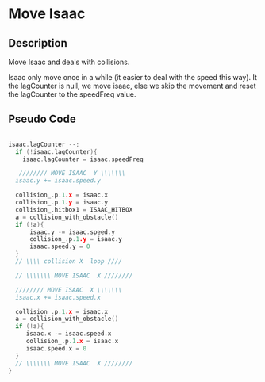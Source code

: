# Move Isaac

## Description

  Move Isaac and deals with collisions.

  Isaac only move once in a while (it easier to deal with the speed this way). It the lagCounter is null, we move isaac, else we skip the movement and reset the lagCounter to the speedFreq value.

## Pseudo Code

~~~C

isaac.lagCounter --;
  if (!isaac.lagCounter){
    isaac.lagCounter = isaac.speedFreq

   //////// MOVE ISAAC  Y \\\\\\\
  isaac.y += isaac.speed.y

  collision_.p.1.x = isaac.x
  collision_.p.1.y = isaac.y
  collision_.hitbox1 = ISAAC_HITBOX
  a = collision_with_obstacle()
  if (!a){
      isaac.y -= isaac.speed.y
      collision_.p.1.y = isaac.y
      isaac.speed.y = 0
  }
  // \\\\ collision X  loop ////

  // \\\\\\\ MOVE ISAAC  X ////////

  //////// MOVE ISAAC  X \\\\\\\
  isaac.x += isaac.speed.x

  collision_.p.1.x = isaac.x
  a = collision_with_obstacle()
  if (!a){
     isaac.x -= isaac.speed.x
     collision_.p.1.x = isaac.x
     isaac.speed.x = 0
  }
  // \\\\\\\ MOVE ISAAC  X ////////
}
~~~
